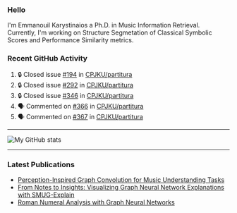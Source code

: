 ### Hello

I'm Emmanouil Karystinaios a Ph.D. in Music Information Retrieval.
Currently, I'm working on Structure Segmetation of Classical Symbolic Scores and Performance Similarity metrics.


### Recent GitHub Activity
  
<!--START_SECTION:activity-->
1. 🔒 Closed issue [#194](https://github.com/CPJKU/partitura/issues/194) in [CPJKU/partitura](https://github.com/CPJKU/partitura)
2. 🔒 Closed issue [#292](https://github.com/CPJKU/partitura/issues/292) in [CPJKU/partitura](https://github.com/CPJKU/partitura)
3. 🔒 Closed issue [#346](https://github.com/CPJKU/partitura/issues/346) in [CPJKU/partitura](https://github.com/CPJKU/partitura)
4. 🗣 Commented on [#366](https://github.com/CPJKU/partitura/pull/366#issuecomment-2270155906) in [CPJKU/partitura](https://github.com/CPJKU/partitura)
5. 🗣 Commented on [#367](https://github.com/CPJKU/partitura/issues/367#issuecomment-2265422462) in [CPJKU/partitura](https://github.com/CPJKU/partitura)
<!--END_SECTION:activity-->

---

![My GitHub stats](https://github-readme-stats.vercel.app/api?username=manoskary&show_icons=true&theme=radical)


<!--
**manoskary/manoskary** is a ✨ _special_ ✨ repository because its `README.md` (this file) appears on your GitHub profile.

Here are some ideas to get you started:

- 🔭 I’m currently working on ...
- 🌱 I’m currently learning ...
- 👯 I’m looking to collaborate on ...
- 🤔 I’m looking for help with ...
- 💬 Ask me about ...
- 📫 How to reach me: ...
- 😄 Pronouns: ...
- ⚡ Fun fact: ...
-->

---

### Latest Publications

<!-- BLOG-POST-LIST:START -->
- [Perception-Inspired Graph Convolution for Music Understanding Tasks](https://towardsdatascience.com/perception-inspired-graph-convolution-for-music-understanding-tasks-4d2ba1be48e7?source=rss-9d63e988ed0c------2)
- [From Notes to Insights: Visualizing Graph Neural Network Explanations with SMUG-Explain](https://manoskary.medium.com/from-notes-to-insights-visualizing-graph-neural-network-explanations-with-smug-explain-ed41a30e55ed?source=rss-9d63e988ed0c------2)
- [Roman Numeral Analysis with Graph Neural Networks](https://towardsdatascience.com/roman-numeral-analysis-with-graph-neural-networks-4d6140cd4c0b?source=rss-9d63e988ed0c------2)
<!-- BLOG-POST-LIST:END -->

